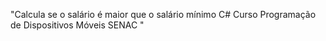 "Calcula se o salário é maior que o salário mínimo C# Curso Programação de Dispositivos Móveis SENAC " 

